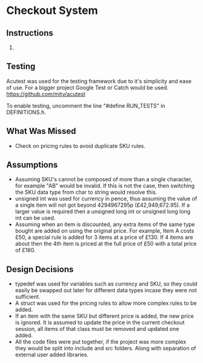 # Checkout System

## Instructions
1. 

## Testing

Acutest was used for the testing framework due to it's simplicity and ease of use. For a bigger project Google Test or Catch would be used. 
https://github.com/mity/acutest

To enable testing, uncomment the line "#define RUN_TESTS" in DEFINITIONS.h.

## What Was Missed
- Check on pricing rules to avoid duplicate SKU rules.

## Assumptions
- Assuming SKU's cannot be composed of more than a single character, for example "AB" would be invalid. If this is not the case, then switching the SKU data type from char to string would resolve this.
- unsigned int was used for currency in pence, thus assuming the value of a single item will not got beyond 4294967295p (£42,949,672.95). If a larger value is required then a unsigned long int or unsigned long long int can be used.
- Assuming when an item is discounted, any extra items of the same type bought are added on using the original price. For example, Item A costs £50, a special rule is added for 3 items at a price of £130. If 4 items are about then the 4th item is priced at the full price of £50 with a total price of £180.

## Design Decisions
- typedef was used for variables such as currency and SKU, so they could easily be swapped out later for different data types incase they were not sufficient.
- A struct was used for the pricing rules to allow more complex rules to be added. 
- If an item with the same SKU but different price is added, the new price is ignored. It is assumed to update the price in the current checkout session, all items of that class must be removed and updated one added.
- All the code files were put together, if the project was more complex they would be split into include and src folders. Along with separation of external user added libraries.
